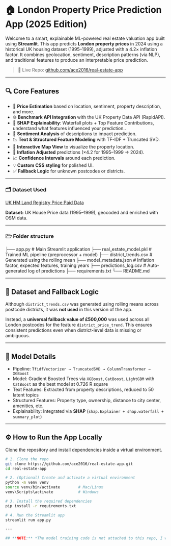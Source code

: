 # 🏠 London Property Price Prediction App (2025 Edition)

Welcome to a smart, explainable ML-powered real estate valuation app built using **Streamlit**. This app predicts **London property prices** in 2024 using a historical UK housing dataset (1995–1999), adjusted with a 4.2× inflation factor. It combines geolocation, sentiment, description patterns (via NLP), and traditional features to produce an interpretable price prediction.

> 🚀 Live Repo: [github.com/ace2016/real-estate-app](https://github.com/ace2016/real-estate-app)

---

## 🔍 Core Features

- 🔢 **Price Estimation** based on location, sentiment, property description, and more.
- 🌐 **Benchmark API Integration** with the UK Property Data API (RapidAPI).
- 🧠 **SHAP Explainability**: Waterfall plots + Top Feature Contributions, understand what features influenced your prediction..
- 📝 **Sentiment Analysis** of descriptions to impact prediction.
- 📉 **Text & Structured Feature Modeling** with TF-IDF + Truncated SVD.
- 📍 **Interactive Map View** to visualize the property location.
- 🧮 **Inflation Adjusted** predictions (×4.2 for 1995–1999 → 2024).
- 📈 **Confidence Intervals** around each prediction.
- 💡 **Custom CSS styling** for polished UI.
- ✅ **Fallback Logic** for unknown postcodes or districts.

---

### 🗂️ Dataset Used

[UK HM Land Registry Price Paid Data](https://www.gov.uk/guidance/about-the-price-paid-data)

**Dataset:** UK House Price data (1995–1999), geocoded and enriched with OSM data.

---
### 🗁 Folder structure

├── app.py                      # Main Streamlit application
├── real_estate_model.pkl       # Trained ML pipeline (preprocessor + model)
├── district_trends.csv         # Generated using the rolling mean
├── model_metadata.json         # Inflation factor, expected features, training years
├── predictions_log.csv         # Auto-generated log of predictions
├── requirements.txt
└── README.md

---

## 📂 Dataset and Fallback Logic

Although `district_trends.csv` was generated using rolling means across postcode districts, it was **not used** in this version of the app.

Instead, a **universal fallback value of £500,000** was used across all London postcodes for the feature `district_price_trend`. This ensures consistent predictions even when district-level data is missing or ambiguous.

---

## 🧠 Model Details

- Pipeline: `TfidfVectorizer → TruncatedSVD → ColumnTransformer → XGBoost`
- Model: Gradient Boosted Trees via `XGBoost`, `CatBoost`, `LightGBM` with `CatBoost` as the best model at 0.726 R square
- Text Features: Extracted from property descriptions, reduced to 50 latent topics
- Structured Features: Property type, ownership, distance to city center, amenities, etc.
- Explainability: Integrated via **SHAP** (`shap.Explainer + shap.waterfall + summary_plot`)

---

## ⚙️ How to Run the App Locally

Clone the repository and install dependencies inside a virtual environment.

```bash
# 1. Clone the repo
git clone https://github.com/ace2016/real-estate-app.git
cd real-estate-app

# 2. (Optional) Create and activate a virtual environment
python -m venv venv
source venv/bin/activate        # Mac/Linux
venv\Scripts\activate           # Windows

# 3. Install the required dependencies
pip install -r requirements.txt

# 4. Run the Streamlit app
streamlit run app.py

---

## **NOTE:** *The model training code is not attached to this repo, I will upload that at a later date. Alongside the enriched dataset of 1M records.*
